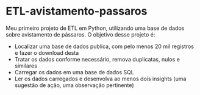 # ETL-avistamento-passaros
Meu primeiro projeto de ETL em Python, utilizando uma base de dados sobre avistamento de pássaros.
O objetivo desse projeto é:
- Localizar uma base de dados publica, com pelo menos 20 mil registros e fazer o download desta
- Tratar os dados conforme necessário, remova duplicatas, nulos e similares
- Carregar os dados em uma base de dados SQL
- Ler os dados carregados e desenvolva ao menos dois insights (uma sugestão de ação, uma observação pertinente)
